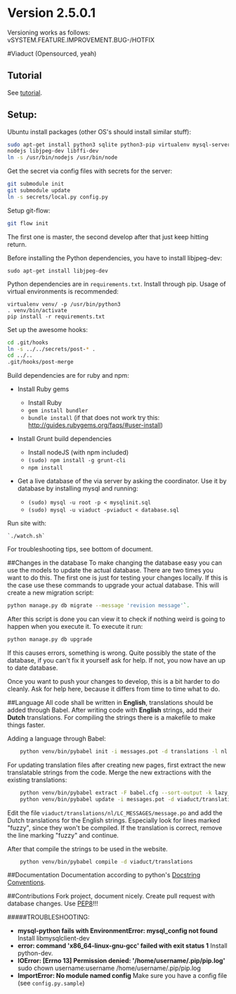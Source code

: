 # Version 2.5.0.1
Versioning works as follows: vSYSTEM.FEATURE.IMPROVEMENT.BUG-/HOTFIX

#Viaduct (Opensourced, yeah)
## Tutorial
See [tutorial](TUTORIAL.md).

## Setup:
Ubuntu install packages (other OS's should install similar stuff):
```bash
sudo apt-get install python3 sqlite python3-pip virtualenv mysql-server git-flow npm \
nodejs libjpeg-dev libffi-dev
ln -s /usr/bin/nodejs /usr/bin/node
```


Get the secret via config files with secrets for the server:
```bash
git submodule init
git submodule update
ln -s secrets/local.py config.py
```

Setup git-flow:
```bash
git flow init
```
The first one is master, the second develop after that just keep hitting return.

Before installing the Python dependencies, you have to install libjpeg-dev:

    sudo apt-get install libjpeg-dev

Python dependencies are in `requirements.txt`. Install through pip. Usage of virtual environments is recommended:

	virtualenv venv/ -p /usr/bin/python3
	. venv/bin/activate
	pip install -r requirements.txt

Set up the awesome hooks:
```bash
cd .git/hooks
ln -s ../../secrets/post-* .
cd ../..
.git/hooks/post-merge
```

Build dependencies are for ruby and npm:
* Install Ruby gems
    - Install Ruby
    - `gem install bundler`
    - `bundle install` (if that does not work try this:
      http://guides.rubygems.org/faqs/#user-install)

* Install Grunt build dependencies
    - Install nodeJS (with npm included)
    - `(sudo) npm install -g grunt-cli`
    - `npm install`

* Get a live database of the via server by asking the coordinator.
Use it by database by installing mysql and running:
    - `(sudo) mysql -u root -p < mysqlinit.sql`
    - `(sudo) mysql -u viaduct -pviaduct < database.sql`

Run site with:

    `./watch.sh`

For troubleshooting tips, see bottom of document.

##Changes in the database
To make changing the database easy you can use the models to update the actual
database. There are two times you want to do this. The first one is just for
testing your changes locally.
If this is the case use these commands to upgrade your actual database.
This will create a new migration script:
```bash
python manage.py db migrate --message 'revision message'`.
```
After this script is done you can view it to check if nothing weird is
going to happen when you execute it. To execute it run:
```bash
python manage.py db upgrade
```
If this causes errors, something is wrong. Quite possibly the state of the
database, if you can't fix it yourself ask for help.
If not, you now have an up to date database.

Once you want to push your changes to develop, this is a bit harder to do
cleanly. Ask for help here, because it differs from time to time what to do.


##Language
All code shall be written in **English**, translations should be added through
Babel. After writing code with **English** strings, add their **Dutch**
translations. For compiling the strings there is a makefile to make things
faster.

Adding a language through Babel:
```bash
    python venv/bin/pybabel init -i messages.pot -d translations -l nl
```

For updating translation files after creating new pages, first extract the new
translatable strings from the code. Merge the new extractions with the existing
translations:
```bash
    python venv/bin/pybabel extract -F babel.cfg --sort-output -k lazy_gettext -o messages.pot .
	python venv/bin/pybabel update -i messages.pot -d viaduct/translations
```

Edit the file `viaduct/translations/nl/LC_MESSAGES/message.po` and add the Dutch
translations for the English strings. Especially look for lines marked "fuzzy",
since they won't be compiled. If the translation is correct, remove the line
marking "fuzzy" and continue.

After that compile the strings to be used
in the website.
```bash
	python venv/bin/pybabel compile -d viaduct/translations
```

##Documentation
Documentation according to python's [Docstring Conventions](http://www.python.org/dev/peps/pep-0257/).

##Contributions
Fork project, document nicely. Create pull request with database changes.
Use [PEP8](http://www.python.org/dev/peps/pep-0008/)!!!

#####TROUBLESHOOTING:
- **mysql-python fails with EnvironmentError: mysql_config not found**
Install libmysqlclient-dev
- **error: command 'x86_64-linux-gnu-gcc' failed with exit status 1**
Install python-dev.
- **IOError: [Errno 13] Permission denied: '/home/username/.pip/pip.log'**
sudo chown username:username /home/username/.pip/pip.log
- **ImportError: No module named config** Make sure you have a config file (see `config.py.sample`)
